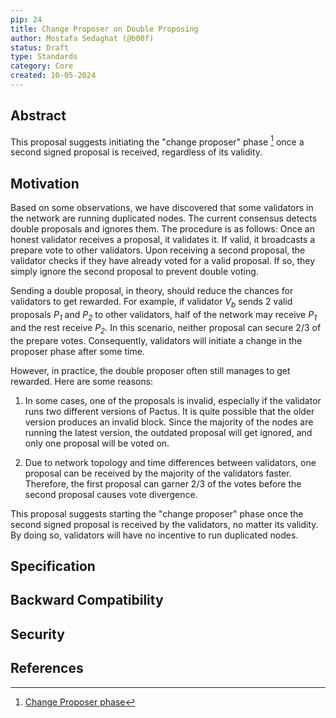 ```yaml
---
pip: 24
title: Change Proposer on Double Proposing
author: Mostafa Sedaghat (@b00f)
status: Draft
type: Standards
category: Core
created: 10-05-2024
---
```


## Abstract

This proposal suggests initiating the "change proposer" phase [^1] once a second signed proposal is received,
regardless of its validity.

## Motivation

Based on some observations, we have discovered that some validators in the network are running duplicated nodes.
The current consensus detects double proposals and ignores them.
The procedure is as follows: Once an honest validator receives a proposal, it validates it. If valid, it broadcasts a prepare vote to other validators.
Upon receiving a second proposal, the validator checks if they have already voted for a valid proposal.
If so, they simply ignore the second proposal to prevent double voting.

Sending a double proposal, in theory, should reduce the chances for validators to get rewarded.
For example, if validator _V<sub>b</sub>_ sends 2 valid proposals _P<sub>1</sub>_ and _P<sub>2</sub>_ to other validators,
half of the network may receive _P<sub>1</sub>_ and the rest receive _P<sub>2</sub>_.
In this scenario, neither proposal can secure 2/3 of the prepare votes. Consequently, validators will initiate a change in the proposer phase after some time.

However, in practice, the double proposer often still manages to get rewarded. Here are some reasons:

1. In some cases, one of the proposals is invalid, especially if the validator runs two different versions of Pactus.
It is quite possible that the older version produces an invalid block.
Since the majority of the nodes are running the latest version, the outdated proposal will get ignored, and only one proposal will be voted on.

2. Due to network topology and time differences between validators, one proposal can be received by the majority of the validators faster.
Therefore, the first proposal can garner 2/3 of the votes before the second proposal causes vote divergence.

This proposal suggests starting the "change proposer" phase once the second signed proposal is received by the validators, no matter its validity.
By doing so, validators will have no incentive to run duplicated nodes.

## Specification

## Backward Compatibility

## Security

## References

[^1]: [Change Proposer phase](https://pactus.org/learn/consensus/protocol/#change-proposer)
